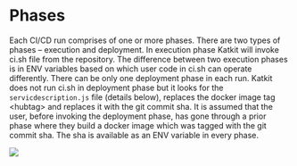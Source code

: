 # Phases

Each CI/CD run comprises of one or more phases. There are two types of phases – execution and deployment. In execution phase Katkit will invoke ci.sh file from the repository. The difference between two execution phases is in ENV variables based on which user code in ci.sh can operate differently. There can be only one deployment phase in each run. Katkit does not run ci.sh in deployment phase but it looks for the `servicdescription.js` file (details below), replaces the docker image tag \<hubtag> and replaces it with the git commit sha. It is assumed that the user, before invoking the deployment phase, has gone through a prior phase where they build a docker image which was tagged with the git commit sha. The sha is available as an ENV variable in every phase.

![](https://nholuongut.com/wp-content/uploads/2021/11/phases.png)
